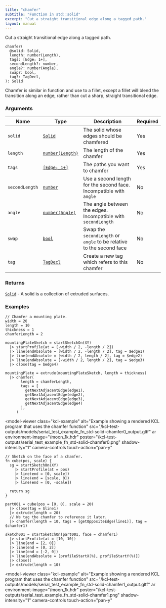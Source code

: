 ```yaml
---
title: "chamfer"
subtitle: "Function in std::solid"
excerpt: "Cut a straight transitional edge along a tagged path."
layout: manual
---
```


Cut a straight transitional edge along a tagged path.

```kcl
chamfer(
  @solid: Solid,
  length: number(Length),
  tags: [Edge; 1+],
  secondLength?: number,
  angle?: number(Angle),
  swap?: bool,
  tag?: TagDecl,
): Solid
```

Chamfer is similar in function and use to a fillet, except
a fillet will blend the transition along an edge, rather than cut
a sharp, straight transitional edge.

### Arguments

| Name | Type | Description | Required |
|----------|------|-------------|----------|
| `solid` | [`Solid`](/docs/kcl-std/types/std-types-Solid) | The solid whose edges should be chamfered | Yes |
| `length` | [`number(Length)`](/docs/kcl-std/types/std-types-number) | The length of the chamfer | Yes |
| `tags` | [`[Edge; 1+]`](/docs/kcl-std/types/std-types-Edge) | The paths you want to chamfer | Yes |
| `secondLength` | [`number`](/docs/kcl-std/types/std-types-number) | Use a second length for the second face. Incompatible with `angle` | No |
| `angle` | [`number(Angle)`](/docs/kcl-std/types/std-types-number) | The angle between the edges. Incompatible with `secondLength` | No |
| `swap` | [`bool`](/docs/kcl-std/types/std-types-bool) | Swap the `secondLength` or `angle` to be relative to the second face | No |
| `tag` | [`TagDecl`](/docs/kcl-std/types/std-types-TagDecl) | Create a new tag which refers to this chamfer | No |

### Returns

[`Solid`](/docs/kcl-std/types/std-types-Solid) - A solid is a collection of extruded surfaces.


### Examples

```kcl
// Chamfer a mounting plate.
width = 20
length = 10
thickness = 1
chamferLength = 2

mountingPlateSketch = startSketchOn(XY)
  |> startProfile(at = [-width / 2, -length / 2])
  |> line(endAbsolute = [width / 2, -length / 2], tag = $edge1)
  |> line(endAbsolute = [width / 2, length / 2], tag = $edge2)
  |> line(endAbsolute = [-width / 2, length / 2], tag = $edge3)
  |> close(tag = $edge4)

mountingPlate = extrude(mountingPlateSketch, length = thickness)
  |> chamfer(
       length = chamferLength,
       tags = [
         getNextAdjacentEdge(edge1),
         getNextAdjacentEdge(edge2),
         getNextAdjacentEdge(edge3),
         getNextAdjacentEdge(edge4)
       ],
     )

```


<model-viewer
  class="kcl-example"
  alt="Example showing a rendered KCL program that uses the chamfer function"
  src="/kcl-test-outputs/models/serial_test_example_fn_std-solid-chamfer0_output.gltf"
  ar
  environment-image="/moon_1k.hdr"
  poster="/kcl-test-outputs/serial_test_example_fn_std-solid-chamfer0.png"
  shadow-intensity="1"
  camera-controls
  touch-action="pan-y"
>
</model-viewer>

```kcl
// Sketch on the face of a chamfer.
fn cube(pos, scale) {
  sg = startSketchOn(XY)
    |> startProfile(at = pos)
    |> line(end = [0, scale])
    |> line(end = [scale, 0])
    |> line(end = [0, -scale])

  return sg
}

part001 = cube(pos = [0, 0], scale = 20)
  |> close(tag = $line1)
  |> extrude(length = 20)
  // We tag the chamfer to reference it later.
  |> chamfer(length = 10, tags = [getOppositeEdge(line1)], tag = $chamfer1)

sketch001 = startSketchOn(part001, face = chamfer1)
  |> startProfile(at = [10, 10])
  |> line(end = [2, 0])
  |> line(end = [0, 2])
  |> line(end = [-2, 0])
  |> line(endAbsolute = [profileStartX(%), profileStartY(%)])
  |> close()
  |> extrude(length = 10)

```


<model-viewer
  class="kcl-example"
  alt="Example showing a rendered KCL program that uses the chamfer function"
  src="/kcl-test-outputs/models/serial_test_example_fn_std-solid-chamfer1_output.gltf"
  ar
  environment-image="/moon_1k.hdr"
  poster="/kcl-test-outputs/serial_test_example_fn_std-solid-chamfer1.png"
  shadow-intensity="1"
  camera-controls
  touch-action="pan-y"
>
</model-viewer>


